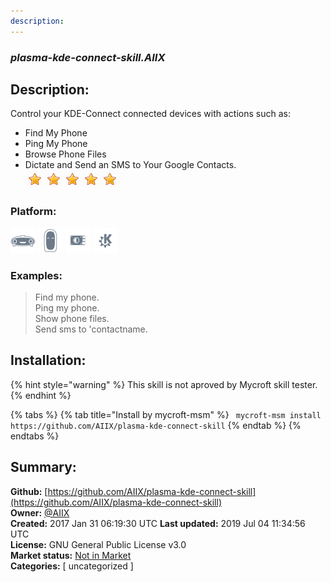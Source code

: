 ```yaml
---
description: 
---
```


### _plasma-kde-connect-skill.AIIX_  
## Description:  
Control your KDE-Connect connected devices with actions such as:
- Find My Phone
- Ping My Phone
- Browse Phone Files
- Dictate and Send an SMS to Your Google Contacts.  
![](../.gitbook/assets/star.png)![](../.gitbook/assets/star.png)![](../.gitbook/assets/star.png)![](../.gitbook/assets/star.png)![](../.gitbook/assets/star.png)  
  
### Platform:  
 ![Mark I](../.gitbook/assets/mark-1-icon.png)  ![Mark II](../.gitbook/assets/mark-2-icon.png)  ![Picroft](../.gitbook/assets/picroft-icon.png)  ![plasmoid](../.gitbook/assets/kde.png)   
### Examples:  
> Find my phone.  
> Ping my phone.  
> Show phone files.  
> Send sms to 'contactname.  
  
## Installation:  
{% hint style="warning" %}
This skill is not aproved by Mycroft skill tester.
{% endhint %}
    
{% tabs %}
{% tab title="Install by mycroft-msm" %}
``` mycroft-msm install https://github.com/AIIX/plasma-kde-connect-skill```
{% endtab %}
  {% endtabs %}
    
## Summary:  
**Github:** [https://github.com/AIIX/plasma-kde-connect-skill](https://github.com/AIIX/plasma-kde-connect-skill)  
**Owner:** [@AIIX](https://github.com/AIIX)  
**Created:** 2017 Jan 31 06:19:30 UTC  **Last updated:** 2019 Jul 04 11:34:56 UTC  
**License:** GNU General Public License v3.0  
**Market status:** [Not in Market](https://market.mycroft.ai/skill/)  
**Categories:** [ uncategorized ]   
